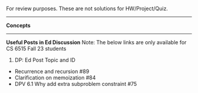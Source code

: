 For review purposes. These are not solutions for HW/Project/Quiz.

---------------------------------------------------------------
**Concepts**<br>



---------------------------------------------------------------
**Useful Posts in Ed Discussion**<be>
Note: The below links are only available for CS 6515 Fall 23 students
1. DP: Ed Post Topic and ID
  - Recurrence and recursion #89 
  - Clarification on memoization #84 
  - DPV 6.1 Why add extra subproblem constraint #75 
